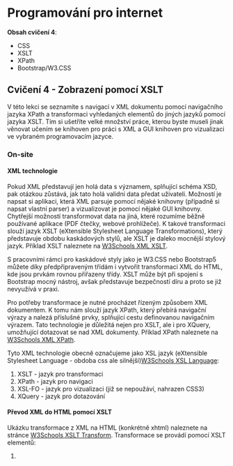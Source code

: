 # Programování pro internet

**Obsah cvičení 4**:
* CSS
* XSLT
* XPath
* Bootstrap/W3.CSS

## Cvičení 4 - Zobrazení pomocí XSLT

V této lekci se seznamíte s navigací v XML dokumentu pomocí navigačního jazyka XPath a transformaci vyhledaných elementů do jiných jazyků pomocí jazyka XSLT. Tím si ušetříte velké množství práce, kterou byste museli jinak věnovat učením se knihoven pro práci s XML a GUI knihoven pro vizualizaci ve vybraném programovacím jazyce.

### On-site

#### XML technologie

Pokud XML představují jen holá data s významem, splňující schéma XSD, pak otázkou zůstává, jak tato holá validní data předat uživateli. Možností je napsat si aplikaci, která XML parsuje pomocí nějaké knihovny (případně si napsat vlastní parser) a vizualizovat je pomocí nějaké GUI knihovny. Chytřejší možností transformovat data na jiná, které rozumíme běžně používané aplikace (PDF čtečky, webové prohlížeče). K takové transformaci slouží jazyk XSLT (eXtensible Stylesheet Language Transformations), který představuje obdobu kaskádových stylů, ale XSLT je daleko mocnější stylový jazyk. Příklad XSLT naleznete na [W3Schools XML XSLT](https://w3schools.com/xml/xml_xslt.asp). 

S pracovními rámci pro kaskádové styly jako je W3.CSS nebo Bootstrap5 můžete díky předpřipraveným třídám i vytvořit transformaci XML do HTML, kde jsou prvkám rovnou přiřazeny třídy. XSLT může být při spojení s Bootstrap mocný nástroj, avšak představuje bezpečností díru a proto se již nevyužívá v praxi.

Pro potřeby transformace je nutné procházet řízeným způsobem XML dokumentem. K tomu nám slouží jazyk XPath, který přebírá navigační výrazy a nalezá příslušné prvky, splňující cestu definovanou navigačním výrazem. Tato technologie je důležitá nejen pro XSLT, ale i pro XQuery, umožňující dotazovat se nad XML dokumenty. Příklad XPath naleznete na [W3Schools XML XPath](http://w3schools.com/xml/xml_xpath.asp).

Tyto XML technologie obecně označujeme jako XSL jazyk (eXtensible Stylesheet Language - obdoba css ale silnější)[W3Schools XSL Language](https://w3schools.com/xml/xsl_languages.asp):
1. XSLT - jazyk pro transformaci
2. XPath - jazyk pro navigaci
3. XSL-FO - jazyk pro vizualizaci (již se nepoužáví, nahrazen CSS3)
4. XQuery - jazyk pro dotazování

#### Převod XML do HTML pomocí XSLT

Ukázku transformace z XML na HTML (konkrétně xhtml) naleznete na stránce [W3Schools XSLT Transform](https://w3schools.com/xml/xsl_transformation.asp). Transformace se provádí pomocí XSLT elementů:
1. <template> [W3Schools XSLT Template](https://w3schools.com/xml/xsl_templates.asp) - sada transformačních pravidel, aplikujících se na vyhledané uzly výrazem jazyka XPath v atributu match
2. <apply-templates> [W3Schools XSLT Apply](https://w3schools.com/xsl_apply_templates.asp) - aplikace XSLT pravidel (templates) na element nebo jeho děti

#### Podmínky a cykly v XSLT

V jazyce XSLT lze využívat podmínky a cykly, kterými dále řídíme, na které uzly a jak aplikovat pravidla v templates. Tyto příkazy provádíme pomocí následujících elementů:
1. <value-of> [W3Schools XSLT ValueOf](https://w3schools.com/xml/xsl_value_of.asp) - získá data z jednoho uzlu a může je využít při transformaci
2. <for-each> [W3Schools XSLT ForEach](https://w3schools.com/xml/xsl_for_each.asp) - realizace cyklu v XSLT z vyfiltrovaného výběru XML uzlů
3. <sort> [W3Schools XSLT Sort](https://w3schools.com/xml/xsl_sort.asp) - slouží pro seřazení uzlů
4. <if> [W3Schools XSLT If](https://w3schools.com/xml/xsl_if.asp) - slouží jako realizace podmínky v XSLT
5. <choose> [W3Schools XSLT Choose](https://w3schools.com/xml/xsl_choose.asp) - realizace přepínače v XSLT (switch=<choose>, case=<when>, default=<otherwise>)

#### Využití XPath v XSLT

Jazyk XPath [W3Schools XPath Introduction](https://w3schools.com/xml/xpath_intro.asp) používá výrazy pro cesty ve tvaru osa::uzel[predikát] [W3Schools XPath Nodes](https://w3schools.com/xml/xpath_nodes.asp):
1. Uzel - XML je brán jako strom uzlů, kde uzel může být větev (element, atribut, data, atd.) nebo list (atomická hodnota - samotná data)
2. Osa [W3Schools XPath Axes](https://w3schools.com/xml/xpath_axes.asp) - relativní vztah k vybranému uzlu pro nalezení jeho příbuzných (rodič, dítě, sourozenec, předek, potomek, následný uzel, atd.)
3. Predikát - dodatečné nepovinné filtrování, viz cvičení Cv.3.4

#### Predikáty a operátory v XPath

Nad nalezenými uzly z XPath výrazu lze provádět dodatečnou filtraci predikáty nebo agregaci operátory. Díky predikátům a operátorům může být výsledek cesty množina uzlů, řetězec, boolean nebo číslo. Pokud budeme aplikovat XSLT, tak potřebujeme získat množinu uzlů. Bližší popis mechanismů predikátů a operátorů:
1. Predikát [W3Schools XPath Syntax](https://w3schools.com/xml/xpath_syntax.asp) - filtrují nalezený výsledek (první element, poslední, s atributem větším než, s atributem rovno, atd.), ale je možnost využít v nich i divokých karet (wildcards)
2. Operátor [W3Schools XPath Operators](https://w3schools.com/xml/xpath_operators.asp)- aritmetické (+,-,*,/,div,mod) a logické operace (=,!=,<,<=,>,>=,and,or), které je možné využít pro zpracování výsledku cesty

#### Kaskádové styly

Jelikož jazyk XSL-FO je již obsolete (ten je bohužel zapotřebí pro konverzi XML do PDF), tak se využívá pro vizualizaci dat CSS3. Kaskádové styly nejsou součástí našeho kurzu, avšak měli byste mít alespoň základní ponětí o nich. V tomto cvičení si vyzkoušíte naformátovat přetransformovaný XML dokument pomocí kaskádových stylů.

#### XSLT ve webových aplikacích

Nejčastější využití XML je u webových aplikací, takže otázkou zůstává, kde se vlastně transformace provádí u vztahu klient-server. K transformaci může docházet na straně klienta, kterému je do aplikace zaslán XML dokument, nejčastěji jazykem Javascript [W3Schools XSLT on the Client](https://w3schools.com/xml/xsl_client.asp), nebo na straně serveru, který XML transformuje pro klienta a zašle mu již transformovaný dokument [W3Schools XSLT on the Server](https://w3schools.com/xml/xsl_server.asp), např.: jazykem PHP.

**Úkol 4.1: Vytvoření XSLT souboru**

Vaším úkolem je k souborům fakulta a student vytvořit transformační soubory XSLT, které převedou XML do HTML stránky. Zde je ukázka transformačního souboru mého jiného projektu:

```
<?xml version="1.0" encoding="UTF-8"?>
<xsl:transform version="1.0" xmlns:xsl="http://www.w3.org/1999/XSL/Transform">
    <xsl:output method="html"/>
    <xsl:template match="/">
        <html>
            <head>
                <link rel="stylesheet" href="https://www.w3schools.com/w3css/4/w3.css" />
                <meta name="viewport" content="width=device-width,initial-scale=1"></meta>
                <title>Drinky</title>
            </head>
            <body>

                <header class="w3-container w3-teal w3-center">
                    <h1>Receptář drinků</h1>
                </header>

                <nav class="w3-bar w3-large w3-border-bottom w3-border-teal">
                    <a class="w3-bar-item w3-button w3-hover-none w3-text-grey w3-hover-text-teal w3-right w3-border-left" href="menu.xml">Zobraz recepty</a>
                    <a class="w3-bar-item w3-button w3-hover-none w3-text-grey w3-hover-text-teal w3-right w3-border-left" href="#">Zašli recept</a>
                </nav>

                <aside class="w3-sidebar w3-bar-block w3-border-right w3-border-teal" style="width:20%">
                    <ul> 
                        <xsl:for-each select="menu/recept">
                            <xsl:sort select="informace/název"/>
                            <li class="w3-bar-item w3-button w3-hover-none w3-text-grey w3-hover-text-teal">
                                <a style="text-decoration: none">
                                    <xsl:attribute name="href">
                                        <xsl:value-of select="concat('#article',position())"/>
                                    </xsl:attribute>
                                    <xsl:value-of select="informace/název" />
                                </a>
                            </li>
                        </xsl:for-each>
                    </ul>
                </aside>

                <main style="margin-left:25%">
                    <section>
                        <ul>
                            <xsl:for-each select="menu/recept">
                                <xsl:sort select="informace/název"/>
                                <li class="w3-ul w3-border w3-margin-bottom">

                                    <article class="w3-card-4 w3-bottombar w3-border-teal w3-padding-16">                                        
                                        <xsl:attribute name="id">
                                                <xsl:value-of select="concat('article',position())"/>
                                        </xsl:attribute>
                                        <header class="w3-container">
                                            <h2 class="w3-container w3-serif w3-text-teal">
                                                <xsl:value-of select="informace/název"/>
                                            </h2>
                                            <xsl:apply-templates select="informace"/>
                                        </header>
                                        <section class="w3-container">
                                            <xsl:apply-templates select="ingredience"/>
                                            <xsl:apply-templates select="postup"/>
                                        </section>
                                        <footer class="w3-container w3-text-grey">Autor: <xsl:value-of select="@autor_článku"/></footer>
                                    </article>

                                </li>
                            </xsl:for-each>
                        </ul>
                    </section>
                </main>

            </body>
        </html>
    </xsl:template>

    <xsl:template match = "informace">
        <table class="w3-table w3-tiny w3-bordered">
            <tr>
                <td>Název:</td>
                <td><xsl:value-of select="název" /></td>
            </tr>
            <tr>
                <td>Doba přípravy:</td>
                <td><xsl:value-of select="doba_přípravy" /> minut</td>
            </tr>
            <tr>
                <xsl:choose>
                    <xsl:when test="země_původu">
                        <td>Země původu:</td><td><xsl:value-of select="země_původu" /></td>
                    </xsl:when>
                    <xsl:otherwise>
                        <td>Země původu:</td><td>Neznámá</td>
                    </xsl:otherwise>
                </xsl:choose>
            </tr>
            <tr>
                <xsl:if test="node()">
                    <td>Obtížnost:</td><td><xsl:value-of select ="name(obtížnost/*[1])"/></td>
                </xsl:if>
            </tr>
        </table>
    </xsl:template>

    <xsl:template match = "ingredience">
        <h3 class="w3-opacity w3-large w3-margin-top">Ingredience:</h3>
        <ul class="w3-ul w3-card-4" style="width:50%">
            <xsl:for-each select="položka">
                <xsl:choose>
                    <xsl:when test="@typ='základ'">
                        <li class="w3-pale-red">
                            <xsl:value-of select="." />
                            <span class="w3-cursive w3-margin">(<xsl:value-of select="@typ"/>)</span>          
                        </li>
                    </xsl:when>
                    <xsl:when test="@typ='dochucovadlo'">
                        <li class="w3-sand">
                            <xsl:value-of select="." />
                            <span class="w3-cursive w3-margin">(<xsl:value-of select="@typ"/>)</span>          
                        </li>
                    </xsl:when>
                    <xsl:when test="@typ='dekorace'">
                        <li class="w3-pale-blue">
                            <xsl:value-of select="." />
                            <span class="w3-cursive w3-margin">(<xsl:value-of select="@typ"/>)</span>          
                        </li>
                    </xsl:when>
                    <xsl:otherwise>
                        <li>
                            <xsl:value-of select="." />
                        </li>
                    </xsl:otherwise>
                </xsl:choose>
            </xsl:for-each>
        </ul>
    </xsl:template>

    <xsl:template match = "postup">
        <h3 class="w3-opacity w3-large w3-margin-top">Postup:</h3>
        <p>
            <xsl:value-of select="." />
        </p>
    </xsl:template>

</xsl:transform>
```

**Úkol 4.2: Transformace souboru v PHP**

Proveďte XSLT transformaci na serveru pomocí jazyka PHP. Skript zde uvedu. Na vás zbývá dotvořit záložku na webovém portále, kde si člověk vybere fakultu nebo studenta a při kliku se provede transformace příslušného xml souboru do html souboru, který se zobrazí návštěvníkovi.

```
if ($_SERVER['REQUEST_METHOD'] === 'POST') {
        $adresar_recepty = '../recepty/';
        $nahrany_recept = $adresar_recepty . basename($_FILES['recept']['name']);

        if (file_exists($nahrany_recept)){
          echo '<p class="text-danger">Soubor se stejným názvem již existuje v databázi. Prosím přejmenujte soubor.!</p>';
        } else if (move_uploaded_file($_FILES['recept']['tmp_name'], $nahrany_recept)) {

          // XSD validace
          $xml = new DOMDocument;
          $xml->load($nahrany_recept);
          if ($xml->schemaValidate('../šablony/recept.xsd')){
          
            echo '<p class="text-success">Nahraný soubor je validní a byl úspěšně nahrán do databáze.</p>';
            
            // XML
            $xml_dokument = new DOMDocument();
            $xml_dokument->load($nahrany_recept);

            // XSL
            $xsl_dokument = new DOMDocument();
            $xsl_dokument->load("../styly/recept.xsl");

            // XSLTtransformation
            $xsl_procesor = new XSLTProcessor();
            $xsl_procesor->importStylesheet($xsl_dokument);
            $transformovany_xml = $xsl_procesor->transformToDoc($xml_dokument);
              
            // ulozeni transformovaneho dokumentu
            $nazev_dokumentu = basename($_FILES['recept']['name']) . ".html";
            $transformovany_xml->save("../dokumenty/" . $nazev_dokumentu );

          } else {
            echo '<p class="text-warning">Nahraný soubor není validní! Prosím zkontrolujte správnou strukturu.</p>';
            unlink($nahrany_recept);
          }
        } else {
            echo '<p class="text-danger">Došlo k chybě při nahrávání souboru!</p>';
        }
      }
```

Upravte si kód v PHP tak, aby fungoval pro váš webový portál.

**Úkol 4.3: Využití Bootstrap v XSLT**

Dodejte do XSLT souboru soubor s kaskádovými styly a používejte třídy frameworku bootstrap5 pro responzivní zobrazení webových stránek. V uvedeném transformačním souboru na míchané drinky z úkolu 4.1 můžete vidět, jak využívám konkurenční framework W3.CSS uvnitř transformace pro stylování vytvářeného HTML souboru responzivními třídami.

**Video týdne 1: CSS užitečné rady**

V této lekci jste si vyzkoušeli transformovat XML soubor na jiný XML soubor a dodat do něj kaskádové styly pro vytvoření (snad) pohledné grafiky. Pokud se ponoříte do CSS tak zjistíte, že to není příliš příjemná zkušenost. V následujícím videu naleznete rady, která vám mohou pomoct řešit určité problémy při stylování stránek. [ZDE](https://www.youtube.com/watch?v=Qhaz36TZG5Y)


**Video týdne 2: CSS moderně**

Patlání stylů ručně se již v dnešním ekosystému webových technologií nedělá. Podívejte se na následující video, které je zaměřené na CSS a JS, které vám ukáže, jaké technologie postaveně nad CSS se dnes používají pro stylování stránky pomocí CSS.[ZDE](https://www.youtube.com/watch?v=ouncVBiye_M)

